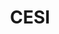 ---
key: cesi
title: CESI
category: 2048
logoURL: logos/2048-cesi.png
url: https://www.cesi.fr/
socials: []
---